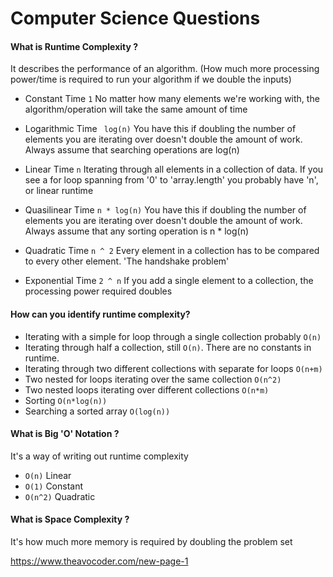 # Computer Science Questions

#### What is Runtime Complexity ?


It describes the performance of an algorithm. (How much more processing power/time is required to run your algorithm if we double the inputs)

- Constant Time ```1``` No matter how many elements we're working with, the algorithm/operation will take the same amount of time

- Logarithmic Time ``` log(n)``` You have this if doubling the number of elements you are iterating over doesn't double the amount of work. Always assume that searching operations are log(n)

- Linear Time ``` n ``` Iterating through all elements in a collection of data. If you see a for loop spanning from '0' to 'array.length' you probably have 'n', or linear runtime

- Quasilinear Time ``` n * log(n) ``` You have this if doubling the number of elements you are iterating over doesn't double the amount of work. Always assume that any sorting operation is n * log(n)

- Quadratic Time ``` n ^ 2 ``` Every element in a collection has to be compared to every other element. 'The handshake problem'

- Exponential Time ``` 2 ^ n ``` If you add a single element to a collection, the processing power required doubles


#### How can you identify runtime complexity?

- Iterating with a simple for loop through a single collection probably ```O(n)```
- Iterating through half a collection, still ```O(n)```. There are no constants in runtime.
- Iterating through two different collections with separate for loops ```O(n+m)```
- Two nested for loops iterating over the same collection ```O(n^2)```
- Two nested loops iterating over different collections ```O(n*m)```
- Sorting ```O(n*log(n))```
- Searching a sorted array ```O(log(n))```

#### What is Big 'O' Notation ?

It's a way of writing out runtime complexity

- ```O(n)``` Linear
- ```O(1)``` Constant
- ```O(n^2)``` Quadratic

#### What is Space Complexity ?

It's how much more memory is required by doubling the problem set



https://www.theavocoder.com/new-page-1
